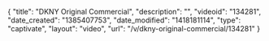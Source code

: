 {
    "title": "DKNY Original Commercial",
    "description": "",
    "videoid": "134281",
    "date_created": "1385407753",
    "date_modified": "1418181114",
    "type": "captivate",
    "layout": "video",
    "url": "\/v\/dkny-original-commercial\/134281"
}